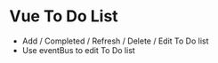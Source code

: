 # Vue To Do List

- Add / Completed / Refresh / Delete / Edit To Do list
- Use eventBus to edit To Do list
